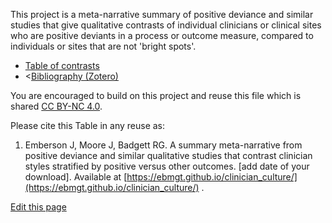 

This project is a meta-narrative summary of positive deviance and similar studies that give qualitative contrasts of individual clinicians or clinical sites who are positive deviants in a process or outcome measure, compared to individuals or sites that are not 'bright spots'.

<ul>
  <li><a href="https://ebmgt.github.io/clinician_culture/Table%201.pdf">Table of contrasts</a></li>
  <li><<a href="https://www.zotero.org/groups/612700/thriving.worksites/collections/IHWWDQKT">Bibliography (Zotero)</a></li>
</ul>

You are encouraged to build on this project and reuse this file which is shared [CC BY-NC 4.0](https://creativecommons.org/licenses/by-nc/4.0/). 

Please cite this Table in any reuse as:
1. Emberson J, Moore J, Badgett RG. A summary meta-narrative from positive deviance and similar qualitative studies that contrast clinician styles stratified by positive versus other outcomes. [add date of your download]. Available at [https://ebmgt.github.io/clinician_culture/](https://ebmgt.github.io/clinician_culture/) .

<div><a href="https://github.com/ebmgt/ebmgt.github.io/edit/master/clinician_culture/README.md">Edit this page</a></div>
